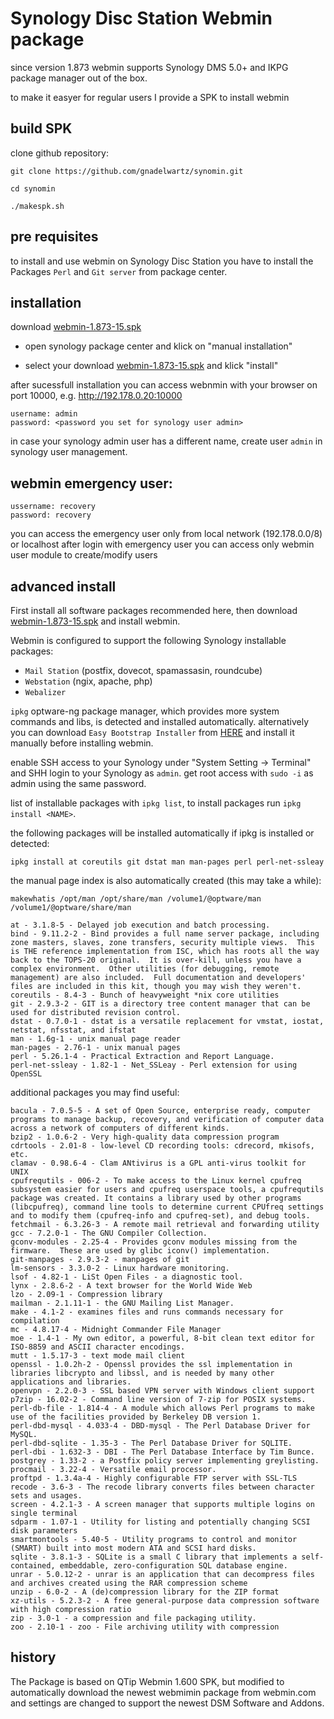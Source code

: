 # Synology Disc Station Webmin package

since version 1.873 webmin supports Synology DMS 5.0+ and IKPG package manager out of the box.

to make it easyer for regular users I provide a SPK to install webmin

## build SPK

clone github repository:

`git clone https://github.com/gnadelwartz/synomin.git`

`cd synomin`

`./makespk.sh`

## pre requisites

to install and use webmin on Synology Disc Station you have to install the Packages `Perl` and `Git server` from package center.


## installation


download [webmin-1.873-15.spk](https://github.com/gnadelwartz/synomin/raw/master/webmin-1.873-15.spk)

- open synology package center and klick on "manual installation"

- select your download [webmin-1.873-15.spk](https://github.com/gnadelwartz/synomin/raw/master/webmin-1.873-15.spk)
  and klick "install"

after sucessfull installation you can access webnmin with your browser on port 10000, e.g. http://192.178.0.20:10000
```
username: admin
password: <password you set for synology user admin>
```

in case your synology admin user has a different name, create user `admin` in synology user management.

## webmin emergency user:

```
ussername: recovery
password: recovery
```

you can access the emergency user only from local network (192.178.0.0/8) or localhost
after login with emergency user you can access only webmin user module to create/modify users

## advanced install


First install all software packages recommended here, then download [webmin-1.873-15.spk](https://github.com/gnadelwartz/synomin/raw/master/webmin-1.873-15.spk)
and install webmin.

Webmin is configured to support the following Synology installable packages:

- `Mail Station` (postfix, dovecot, spamassasin, roundcube)
- `Webstation` (ngix, apache, php)
- `Webalizer`

`ipkg` optware-ng package manager, which provides more system commands and libs, is detected and installed automatically.
alternatively you can download `Easy Bootstrap Installer` from [HERE](https://www.cphub.net/?id=40&pid=677) and install it manually before installing webmin.

enable SSH access to your Synology under "System Setting -> Terminal" and SHH login to your Synology as `admin`.
get root access with `sudo -i` as admin using the same password.

list of installable packages with `ipkg list`, to install packages run `ipkg install <NAME>`.

the following packages will be installed automatically if ipkg is installed or detected:

`ipkg install at coreutils git dstat man man-pages perl perl-net-ssleay`

the manual page index is also automatically created (this may take a while):

`makewhatis /opt/man /opt/share/man /volume1/@optware/man /volume1/@optware/share/man`

```
at - 3.1.8-5 - Delayed job execution and batch processing.
bind - 9.11.2-2 - Bind provides a full name server package, including zone masters, slaves, zone transfers, security multiple views.  This is THE reference implementation from ISC, which has roots all the way back to the TOPS-20 original.  It is over-kill, unless you have a complex environment.  Other utilities (for debugging, remote management) are also included.  Full documentation and developers' files are included in this kit, though you may wish they weren't.
coreutils - 8.4-3 - Bunch of heavyweight *nix core utilities
git - 2.9.3-2 - GIT is a directory tree content manager that can be used for distributed revision control.
dstat - 0.7.0-1 - dstat is a versatile replacement for vmstat, iostat, netstat, nfsstat, and ifstat
man - 1.6g-1 - unix manual page reader
man-pages - 2.76-1 - unix manual pages
perl - 5.26.1-4 - Practical Extraction and Report Language.
perl-net-ssleay - 1.82-1 - Net_SSLeay - Perl extension for using OpenSSL
```

additional packages you may find useful:


```
bacula - 7.0.5-5 - A set of Open Source, enterprise ready, computer programs to manage backup, recovery, and verification of computer data across a network of computers of different kinds.
bzip2 - 1.0.6-2 - Very high-quality data compression program
cdrtools - 2.01-8 - low-level CD recording tools: cdrecord, mkisofs, etc.
clamav - 0.98.6-4 - Clam ANtivirus is a GPL anti-virus toolkit for UNIX
cpufrequtils - 006-2 - To make access to the Linux kernel cpufreq subsystem easier for users and cpufreq userspace tools, a cpufrequtils package was created. It contains a library used by other programs (libcpufreq), command line tools to determine current CPUfreq settings and to modify them (cpufreq-info and cpufreq-set), and debug tools.
fetchmail - 6.3.26-3 - A remote mail retrieval and forwarding utility
gcc - 7.2.0-1 - The GNU Compiler Collection.
gconv-modules - 2.25-4 - Provides gconv modules missing from the firmware.  These are used by glibc iconv() implementation.
git-manpages - 2.9.3-2 - manpages of git
lm-sensors - 3.3.0-2 - Linux hardware monitoring.
lsof - 4.82-1 - LiSt Open Files - a diagnostic tool.
lynx - 2.8.6-2 - A text browser for the World Wide Web
lzo - 2.09-1 - Compression library
mailman - 2.1.11-1 - the GNU Mailing List Manager.
make - 4.1-2 - examines files and runs commands necessary for compilation
mc - 4.8.17-4 - Midnight Commander File Manager
moe - 1.4-1 - My own editor, a powerful, 8-bit clean text editor for ISO-8859 and ASCII character encodings.
mutt - 1.5.17-3 - text mode mail client
openssl - 1.0.2h-2 - Openssl provides the ssl implementation in libraries libcrypto and libssl, and is needed by many other applications and libraries.
openvpn - 2.2.0-3 - SSL based VPN server with Windows client support
p7zip - 16.02-2 - Command line version of 7-zip for POSIX systems.
perl-db-file - 1.814-4 - A module which allows Perl programs to make use of the facilities provided by Berkeley DB version 1.
perl-dbd-mysql - 4.033-4 - DBD-mysql - The Perl Database Driver for MySQL.
perl-dbd-sqlite - 1.35-3 - The Perl Database Driver for SQLITE.
perl-dbi - 1.632-3 - DBI - The Perl Database Interface by Tim Bunce.
postgrey - 1.33-2 - a Postfix policy server implementing greylisting.
procmail - 3.22-4 - Versatile email processor.
proftpd - 1.3.4a-4 - Highly configurable FTP server with SSL-TLS
recode - 3.6-3 - The recode library converts files between character sets and usages.
screen - 4.2.1-3 - A screen manager that supports multiple logins on single terminal
sdparm - 1.07-1 - Utility for listing and potentially changing SCSI disk parameters
smartmontools - 5.40-5 - Utility programs to control and monitor (SMART) built into most modern ATA and SCSI hard disks.
sqlite - 3.8.1-3 - SQLite is a small C library that implements a self-contained, embeddable, zero-configuration SQL database engine.
unrar - 5.0.12-2 - unrar is an application that can decompress files and archives created using the RAR compression scheme
unzip - 6.0-2 - A (de)compression library for the ZIP format
xz-utils - 5.2.3-2 - A free general-purpose data compression software with high compression ratio
zip - 3.0-1 - a compression and file packaging utility.
zoo - 2.10-1 - zoo - File archiving utility with compression
```

## history

The Package is based on QTip Webmin 1.600 SPK, but modified to automatically
download the newest webmimin package from webmin.com and settings are changed
to support the newest DSM Software and Addons.

